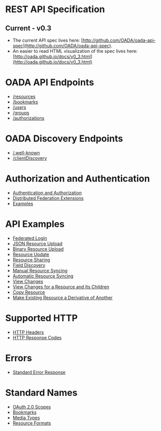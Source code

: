 # REST API Specification

## Current - v0.3

* The current API spec lives here:
  [http://github.com/OADA/oada-api-spec](http://github.com/OADA/oada-api-spec).
* An easier to read HTML visualization of the spec lives here:
  [http://oada.github.io/docs/v0_3.html](http://oada.github.io/docs/v0_3.html)

# OADA API Endpoints

* [/resources](REST-API-Endpoints.md#resources)
* [/bookmarks](REST-API-Endpoints.md#bookmarks)
* [/users](REST-API-Endpoints.md#users)
* [/groups](REST-API-Endpoints.md#groups)
* [/authorizations](REST-API-Endpoints.md#authorizations)

# OADA Discovery Endpoints

* [/.well-known](REST-Discovery-Endpoints.md#well-known)
* [/clientDiscovery](REST-Discovery-Endpoints.md#clientdiscovery)

# Authorization and Authentication

* [Authentication and
  Authorization](Authentication_and_Authorization.md#authentication-and-authorization)
* [Distributed Federation
  Extensions](Authentication_and_Authorization.md#distributed-federation-extensions)
* [Examples](Authentication_and_Authorization.md#examples)

# API Examples

* [Federated Login](REST-API-Examples.md#federated-login)
* [JSON Resource Upload](REST-API-Examples.md#json-resource-upload)
* [Binary Resource Upload](REST-API-Examples.md#binary-resource-upload)
* [Resource Update](REST-API-Examples.md#resource-update)
* [Resource Sharing](REST-API-Examples.md#resource-sharing)
* [Field Discovery](REST-API-Examples.md#field-discovery)
* [Manual Resource Syncing](REST-API-Examples.md#manual-resource-syncing)
* [Automatic Resource Syncing](REST-API-Examples.md#automatic-resource-syncing)
* [View Changes](REST-API-Examples.md#view-changes)
* [View Changes for a Resource and Its Children](REST-API-Examples.md#view-changes-for-a-resource-and-its-children)
* [Copy Resource](REST-API-Examples.md#copy-resource)
* [Make Existing Resource a Derivative of Another](REST-API-Examples.md#make-existing-resource-a-derivative-of-another)

# Supported HTTP

* [HTTP Headers](HTTP-Headers-for-REST-API.md)
* [HTTP Response Codes](HTTP-Status-Codes-for-REST-API.md)

# Errors

* [Standard Error Response](Standard-Error.md)

# Standard Names

* [OAuth 2.0 Scopes](Standard-Scopes.md)
* [Bookmarks](Standard-Bookmarks.md)
* [Media Types](Standard-Media-Types.md)
* [Resource Formats](Standard-Resource-Formats.md)

